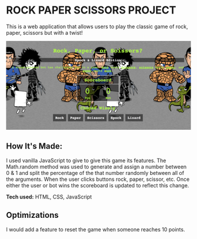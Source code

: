 # ROCK PAPER SCISSORS PROJECT
This is a web application that allows users to play the classic game of rock, paper, scissors but with a twist!

![rock, paper, scissors game picture](rps.png)

## How It's Made:
I used vanilla JavaScript to give to give this game its features. The Math.random method was used to generate and assign a number between 0 & 1 and split the percentage of the that number randomly between all of the arguments. When the user clicks buttons rock, paper, scissor, etc. Once either the user or bot wins the scoreboard is updated to reflect this change.

**Tech used:** HTML, CSS, JavaScript

## Optimizations
I would add a feature to reset the game when someone reaches 10 points.
